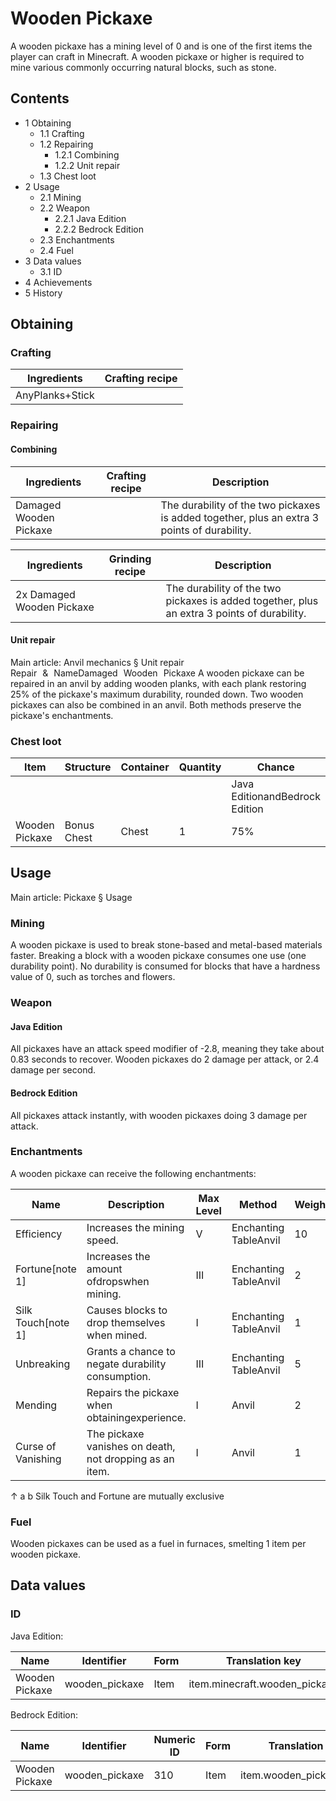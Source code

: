 # Wooden Pickaxe
A wooden pickaxe has a mining level of 0 and is one of the first items the player can craft in Minecraft. A wooden pickaxe or higher is required to mine various commonly occurring natural blocks, such as stone.

## Contents
- 1 Obtaining
	- 1.1 Crafting
	- 1.2 Repairing
		- 1.2.1 Combining
		- 1.2.2 Unit repair
	- 1.3 Chest loot
- 2 Usage
	- 2.1 Mining
	- 2.2 Weapon
		- 2.2.1 Java Edition
		- 2.2.2 Bedrock Edition
	- 2.3 Enchantments
	- 2.4 Fuel
- 3 Data values
	- 3.1 ID
- 4 Achievements
- 5 History

## Obtaining
### Crafting
| Ingredients     | Crafting recipe |
|-----------------|-----------------|
| AnyPlanks+Stick |                 |

### Repairing
#### Combining
| Ingredients            | Crafting recipe | Description                                                                                 |
|------------------------|-----------------|---------------------------------------------------------------------------------------------|
| Damaged Wooden Pickaxe |                 | The durability of the two pickaxes is added together, plus an extra 3 points of durability. |

| Ingredients               | Grinding recipe | Description                                                                                 |
|---------------------------|-----------------|---------------------------------------------------------------------------------------------|
| 2x Damaged Wooden Pickaxe |                 | The durability of the two pickaxes is added together, plus an extra 3 points of durability. |

#### Unit repair
Main article: Anvil mechanics § Unit repair
Repair & NameDamaged Wooden Pickaxe
A wooden pickaxe can be repaired in an anvil by adding wooden planks, with each plank restoring 25% of the pickaxe's maximum durability, rounded down. Two wooden pickaxes can also be combined in an anvil. Both methods preserve the pickaxe's enchantments.

### Chest loot
| Item           | Structure   | Container | Quantity | Chance                         |
|----------------|-------------|-----------|----------|--------------------------------|
|                |             |           |          | Java EditionandBedrock Edition |
| Wooden Pickaxe | Bonus Chest | Chest     | 1        | 75%                            |

## Usage
Main article: Pickaxe § Usage
### Mining
A wooden pickaxe is used to break stone-based and metal-based materials faster. Breaking a block with a wooden pickaxe consumes one use (one durability point). No durability is consumed for blocks that have a hardness value of 0, such as torches and flowers.

### Weapon
#### Java Edition
All pickaxes have an attack speed modifier of -2.8, meaning they take about 0.83 seconds to recover. Wooden pickaxes do 2 damage per attack, or 2.4 damage per second.

#### Bedrock Edition
All pickaxes attack instantly, with wooden pickaxes doing 3 damage per attack.

### Enchantments
A wooden pickaxe can receive the following enchantments:

| Name               | Description                                             | Max Level | Method                | Weight |
|--------------------|---------------------------------------------------------|-----------|-----------------------|--------|
| Efficiency         | Increases the mining speed.                             | V         | Enchanting TableAnvil | 10     |
| Fortune[note 1]    | Increases the amount ofdropswhen mining.                | III       | Enchanting TableAnvil | 2      |
| Silk Touch[note 1] | Causes blocks to drop themselves when mined.            | I         | Enchanting TableAnvil | 1      |
| Unbreaking         | Grants a chance to negate durability consumption.       | III       | Enchanting TableAnvil | 5      |
| Mending            | Repairs the pickaxe when obtainingexperience.           | I         | Anvil                 | 2      |
| Curse of Vanishing | The pickaxe vanishes on death, not dropping as an item. | I         | Anvil                 | 1      |


↑ a b Silk Touch and Fortune are mutually exclusive


### Fuel
Wooden pickaxes can be used as a fuel in furnaces, smelting 1 item per wooden pickaxe.

## Data values
### ID
Java Edition:

| Name           | Identifier     | Form | Translation key               |
|----------------|----------------|------|-------------------------------|
| Wooden Pickaxe | wooden_pickaxe | Item | item.minecraft.wooden_pickaxe |

Bedrock Edition:

| Name           | Identifier     | Numeric ID | Form | Translation key          |
|----------------|----------------|------------|------|--------------------------|
| Wooden Pickaxe | wooden_pickaxe | 310        | Item | item.wooden_pickaxe.name |

